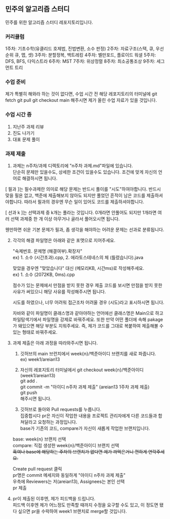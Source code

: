 ## 민주의 알고리즘 스터디
민주를 위한 알고리즘 스터디 레포지토리입니다.

### 커리큘럼
1주차: 기초수학(유클리드 호제법, 진법변환, 소수 판정)
2주차: 자료구조(스택, 큐, 우선순위 큐, 맵, 셋)
3주차: 분할정복, 백트레킹
4주차: 벨만포드, 플로이드 워셜
5주차: DFS, BFS, 다익스트라
6주차: MST
7주차: 위상정렬
8주차: 최소공통조상
9주차: 세그먼트 트리

### 수업 준비
제가 특별히 해와라 하는 것이 없다면, 수업 시간 전 해당 레포지토리의 터미널에
git fetch
git pull
git checkout main
해주시면 제가 올린 수업 자료가 있을 것입니다.

### 수업 시간 중
1. 지난주 과제 리뷰  
2. 진도 나가기
3. 대표 문제 풀이

### 과제 제출
1. 과제는 n주차/과제 디렉토리에 "n주차 과제.md"파일에 있습니다.  
단순히 문제만 있을수도, 상세한 조건이 있을수도 있습니다. 조건에 맞게 자신의 언어로 해결하시면 됩니다.

[ 필과 ]는 필수과제란 의미로 해당 문제는 반드시 풀이를 "시도"하여야합니다. 반드시 맞을 필욘 없고, 백준에 제출해보지 않아도 되지만 풀었던 흔적이 남은 코드를 제출하셔야합니다. 따라서 필과의 경우엔 무슨 일이 있어도 코드를 제출하셔야합니다.  

[ 선과 k ]는 선택과제 중 k개는 풀라는 것입니다. 0개라면 안풀어도 되지만 1개라면 여러 선택 과제중 한 개 이상 아무거나 골라서 풀어오시면 됩니다.  

웬만하면 쉬운 기본 문제가 필과, 좀 생각을 해야하는 어려운 문제는 선과로 분류됩니다.  


2. 각각의 해결 파일명은 아래와 같은 포맷으로 지어주세요.

    "숙제번호. 문제명 (해결여부).확장자"  
    ex) 1. 소수 (시간초과).cpp, 2. 에라토스테네스의 체 (틀렸습니다).java  
  
    맞았을 경우엔 "맞았습니다" 대신 (메모리KB, 시간ms)로 작성해주세요.  
    ex) 1. 소수 (2072KB, 0ms).cpp  

    점수가 있는 문제에서 만점을 받지 못한 경우 제출 코드를 보시면 만점을 받지 못한 사유가 써있으니 해당 사유를 작성해주시면 됩니다.  

    시도를 하였으나, 너무 어려워 접근조차 어려울 경우 (시도)라고 표시하시면 됩니다.

    자바와 같이 파일명이 클래스명과 같아야하는 언어에선 클래스명은 Main으로 하고 파일탐색기에서 파일명을 강제로 바꿔주세요. 또한 만약 어떤 폴더에 속해 pakage가 돼있으면 해당 부분도 지워주세요. 즉, 제가 코드를 그대로 복붙하여 제출해볼 수 있는 형태로 바꿔주세요.


3. 과제 제출은 아래 과정을 따라와주시면 됩니다.  
    1. 깃허브의 main 브런치에서 week{n}/백준아이디 브랜치를 새로 파줍니다.  
    ex) week1/areian13

    2. 자신의 레포지토리 터미널에서 
    git checkout week{n}/백준아이디 (week1/areian13)  
    git add .  
    git commit -m "아이디 n주차 과제 제출" (areian13 1주차 과제 제출)  
    git push  
    해주시면 됩니다.

    3. 깃허브로 돌아와 Pull requests를 누릅니다.  
    집중합시다 pr은 자신이 작업한 내용을 프로젝트 관리자에게 다른 코드들과 합쳐달라고 요청하는 과정입니다.  
    base가 기존의 코드, compare가 자신이 새롭게 작업한 브랜치입니다.  
    
    base: week{n} 브랜치 선택  
    compare: 직접 생성한 week{n}/백준아이디 브랜치 선택  
    ~~혹여나 base에 해당하는 주차의 브랜치가 없다면 제가 까먹은거니 편하게 연락주세요.~~  

    Create pull request 클릭  
    pr명은 commit 메세지와 동일하게 "아이디 n주차 과제 제출"  
    우측에 Reviewers는 저(areian13), Assignees는 본인 선택  
    pr 제출  


4. pr이 제출된 이후엔, 제가 피드백을 드립니다.  
피드백 이후엔 제가 어느정도 만족할 때까지 수정을 요구할 수도 있고, 이 정도면 됐다 싶으면 pr을 수락하여 week1 브랜치로 merge할 것입니다.
